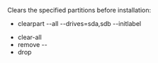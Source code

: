 Clears the specified partitions before installation:
 + clearpart --all --drives=sda,sdb --initlabel
 * clear-all
 * remove --
 * drop

